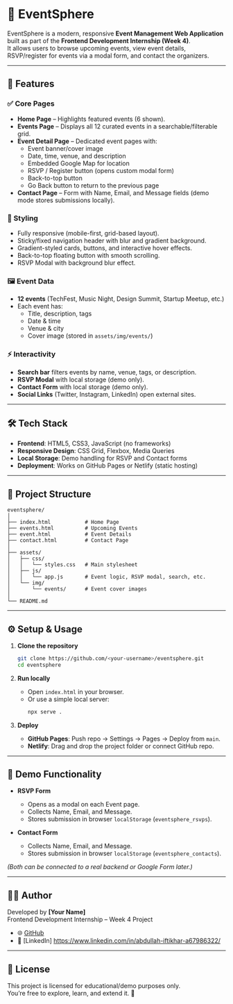 # 🎉 EventSphere

EventSphere is a modern, responsive **Event Management Web Application** built as part of the **Frontend Development Internship (Week 4)**.  
It allows users to browse upcoming events, view event details, RSVP/register for events via a modal form, and contact the organizers.

---

## 📌 Features

### ✅ Core Pages
- **Home Page** – Highlights featured events (6 shown).
- **Events Page** – Displays all 12 curated events in a searchable/filterable grid.
- **Event Detail Page** – Dedicated event pages with:
  - Event banner/cover image
  - Date, time, venue, and description
  - Embedded Google Map for location
  - RSVP / Register button (opens custom modal form)
  - Back-to-top button
  - Go Back button to return to the previous page
- **Contact Page** – Form with Name, Email, and Message fields (demo mode stores submissions locally).

### 🎨 Styling
- Fully responsive (mobile-first, grid-based layout).
- Sticky/fixed navigation header with blur and gradient background.
- Gradient-styled cards, buttons, and interactive hover effects.
- Back-to-top floating button with smooth scrolling.
- RSVP Modal with background blur effect.

### 🖼️ Event Data
- **12 events** (TechFest, Music Night, Design Summit, Startup Meetup, etc.)
- Each event has:
  - Title, description, tags
  - Date & time
  - Venue & city
  - Cover image (stored in `assets/img/events/`)

### ⚡ Interactivity
- **Search bar** filters events by name, venue, tags, or description.
- **RSVP Modal** with local storage (demo only).
- **Contact Form** with local storage (demo only).
- **Social Links** (Twitter, Instagram, LinkedIn) open external sites.

---

## 🛠️ Tech Stack

- **Frontend**: HTML5, CSS3, JavaScript (no frameworks)
- **Responsive Design**: CSS Grid, Flexbox, Media Queries
- **Local Storage**: Demo handling for RSVP and Contact forms
- **Deployment**: Works on GitHub Pages or Netlify (static hosting)

---

## 📂 Project Structure

```
eventsphere/
│
├── index.html           # Home Page
├── events.html          # Upcoming Events
├── event.html           # Event Details
├── contact.html         # Contact Page
│
├── assets/
│   ├── css/
│   │   └── styles.css   # Main stylesheet
│   ├── js/
│   │   └── app.js       # Event logic, RSVP modal, search, etc.
│   └── img/
│       └── events/      # Event cover images
│
└── README.md
```

---

## ⚙️ Setup & Usage

1. **Clone the repository**
   ```bash
   git clone https://github.com/<your-username>/eventsphere.git
   cd eventsphere
   ```

2. **Run locally**
   - Open `index.html` in your browser.
   - Or use a simple local server:
     ```bash
     npx serve .
     ```

3. **Deploy**
   - **GitHub Pages**: Push repo → Settings → Pages → Deploy from `main`.
   - **Netlify**: Drag and drop the project folder or connect GitHub repo.

---

## 🚀 Demo Functionality

- **RSVP Form**
  - Opens as a modal on each Event page.
  - Collects Name, Email, and Message.
  - Stores submission in browser `localStorage` (`eventsphere_rsvps`).

- **Contact Form**
  - Collects Name, Email, and Message.
  - Stores submission in browser `localStorage` (`eventsphere_contacts`).

*(Both can be connected to a real backend or Google Form later.)*

---


## 👨‍💻 Author

Developed by **[Your Name]**  
Frontend Development Internship – Week 4 Project  

- 🌐 [GitHub](https://github.com/your-username)  
- 💼 [LinkedIn] https://www.linkedin.com/in/abdullah-iftikhar-a67986322/
---

## 📄 License

This project is licensed for educational/demo purposes only.  
You’re free to explore, learn, and extend it. 🚀
